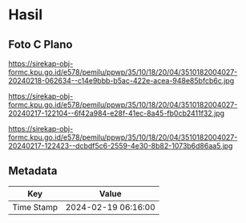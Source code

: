 # Hasil

## Foto C Plano

https://sirekap-obj-formc.kpu.go.id/e578/pemilu/ppwp/35/10/18/20/04/3510182004027-20240218-062634--c14e9bbb-b5ac-422e-acea-948e85bfcb6c.jpg

https://sirekap-obj-formc.kpu.go.id/e578/pemilu/ppwp/35/10/18/20/04/3510182004027-20240217-122104--6f42a984-e28f-41ec-8a45-fb0cb2411f32.jpg

https://sirekap-obj-formc.kpu.go.id/e578/pemilu/ppwp/35/10/18/20/04/3510182004027-20240217-122423--dcbdf5c6-2559-4e30-8b82-1073b6d86aa5.jpg


## Metadata

| Key        | Value               |
| ---------- | ------------------- |
| Time Stamp | 2024-02-19 06:16:00 |



